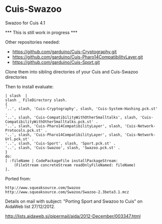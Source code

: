 Cuis-Swazoo
===========

Swazoo for Cuis 4.1

*** This is still work in progress ***

Other repositories needed:

*   https://github.com/garduino/Cuis-Cryptography.git  
*   https://github.com/garduino/Cuis-Pharo14CompatibilityLayer.git
*   https://github.com/garduino/Cuis-Sport.git

Clone them into sibling directories of your Cuis and Cuis-Swazoo directories 

Then to install evaluate:

    | slash  |
    slash _ FileDirectory slash.
    {
    '..', slash, 'Cuis-Cryptography', slash, 'Cuis-System-Hashing.pck.st' .
    '..', slash, 'Cuis-CompatibilityWithOtherSmalltalks', slash, 'Cuis-CompatibilityWithOtherSmalltalks.pck.st' .
    '..', slash, 'Cuis-Pharo14CompatibilityLayer', slash, 'Cuis-Network-Protocols.pck.st' .
    '..', slash, 'Cuis-Pharo14CompatibilityLayer', slash, 'Cuis-Network-Url.pck.st' .
    '..', slash, 'Cuis-Sport', slash, 'Sport.pck.st' .
    '..', slash, 'Cuis-Swazoo', slash, 'Swazoo.pck.st' .
    }
    do:
    [ :fileName | CodePackageFile installPackageStream:
        (FileStream concreteStream readOnlyFileNamed: fileName)
    ].
    
Ported from:

	http://www.squeaksource.com/Swazoo
	http://www.squeaksource.com/Swazoo/Swazoo-2.3beta3.1.mcz
	
Details on mail with subject: "Porting Sport and Swazoo to Cuis" on AidaWeb list 27/12/2012.

http://lists.aidaweb.si/pipermail/aida/2012-December/003347.html
